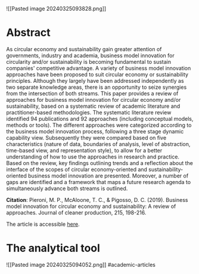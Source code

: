 
![[Pasted image 20240325093828.png]]

# Abstract
As circular economy and sustainability gain greater attention of governments, industry and academia, business model innovation for circularity and/or sustainability is becoming fundamental to sustain companies' competitive advantage. A variety of business model innovation approaches have been proposed to suit circular economy or sustainability principles. Although they largely have been addressed independently as two separate knowledge areas, there is an opportunity to seize synergies from the intersection of both streams. This paper provides a review of approaches for business model innovation for circular economy and/or sustainability, based on a systematic review of academic literature and practitioner-based methodologies. The systematic literature review identified 94 publications and 92 approaches (including conceptual models, methods or tools). The different approaches were categorized according to the business model innovation process, following a three stage dynamic capability view. Subsequently they were compared based on five characteristics (nature of data, boundaries of analysis, level of abstraction, time-based view, and representation style), to allow for a better understanding of how to use the approaches in research and practice. Based on the review, key findings outlining trends and a reflection about the interface of the scopes of circular economy-oriented and sustainability-oriented business model innovation are presented. Moreover, a number of gaps are identified and a framework that maps a future research agenda to simultaneously advance both streams is outlined.

**Citation**: Pieroni, M. P., McAloone, T. C., & Pigosso, D. C. (2019). Business model innovation for circular economy and sustainability: A review of approaches. Journal of cleaner production, 215, 198-216.

The article is accessible [here](https://www.sciencedirect.com/science/article/pii/S0959652619300423).

# **The analytical tool**

![[Pasted image 20240325094052.png]]
#academic-articles